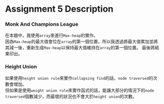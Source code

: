 # Assignment 5 Description

### Monk And Champions League
在本題中，我使用`array`來進行`Max-heap`的實作。</br>
因為`Max-heap`的最大值會位在`array`的第一個位置，所以我透過將最大值累加並將其減一後，重新生成`Max-heap`以保持最大值維持在`array`的第一個位置。
最後將結果印出。

### Height Union
如果使用`height union rule`來實作`collapsing find`的話，`node traversed`的次數會增加。</br>
但如果是使用`weight union rule`來實作函式的話，能讓大部分的情況下的`node traversed`個數減少，而最壞的狀況也不會大於`height union`的次數。
